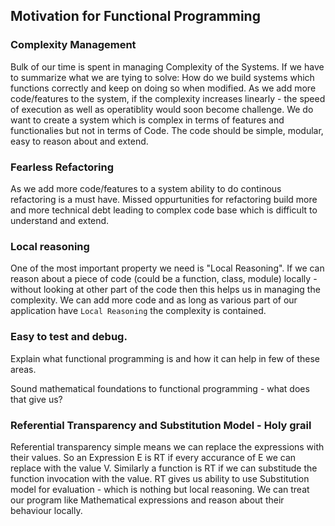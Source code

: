## Motivation for Functional Programming

### Complexity Management
Bulk of our time is spent in managing Complexity of the Systems. If we have to summarize what we are tying to solve:
How do we build systems which functions correctly and keep on doing so when modified.
As we add more code/features to the system, if the complexity increases linearly - the speed of execution as well as operatiblity would soon become challenge. We do want to create a system which is complex in terms of features and functionalies but not in terms of Code. The code should be simple, modular, easy to reason about and extend.

### Fearless Refactoring
As we add more code/features to a system ability to do continous refactoring is a must have. Missed oppurtunities for refactoring build more and more technical debt leading to complex code base which is difficult to understand and extend. 

### Local reasoning
One of the most important property we need is "Local Reasoning". If we can reason about a piece of code (could be a function, class, module) locally - without looking at other part of the code then this helps us in managing the complexity. 
We can add more code and as long as various part of our application have `Local Reasoning` the complexity is contained. 

### Easy to test and debug.

Explain what functional programming is and how it can help in few of these areas.

Sound mathematical foundations to functional programming - what does that give us?
### Referential Transparency and Substitution Model - Holy grail
Referential transparency simple means we can replace the expressions with their values. So an Expression E is RT if every accurance of E we can replace with the value V.
Similarly a function is RT if we can substitude the function invocation with the value. 
RT gives us ability to use Substitution model for evaluation - which is nothing but local reasoning. We can treat our program like Mathematical expressions and reason about their behaviour locally.


